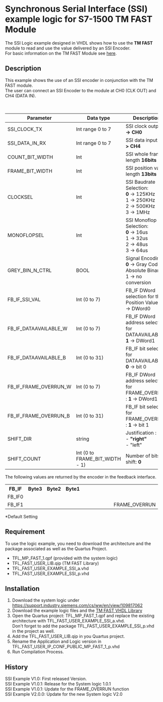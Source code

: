 # Synchronous Serial Interface (SSI) example logic for S7-1500 TM FAST Module

The SSI Logic example designed in VHDL shows how to use the **TM FAST** module to read and use the value delivered by an SSI Encoder.<br>
For basic information on the TM FAST Module see [here](https://support.industry.siemens.com/cs/ww/en/view/109817062).

## Description

This example shows the use of an SSI encoder in conjunction with the TM FAST module. <br>
The user can connect an SSI Encoder to the module at CH0 (CLK OUT) and CH4 (DATA IN).<br>  
<br>


| Parameter             |Data type| Description                         |
|   ---                 |  ---    |     ---                             |
| SSI_CLOCK_TX          |  Int range 0 to 7    | SSI clock output  **0 -> CH0**  |
| SSI_DATA_IN_RX        |  Int range 0 to 7   | SSI data input  **4 -> CH4**     |
| COUNT_BIT_WIDTH       |  Int    | SSI whole frame length **16bits**   |
| FRAME_BIT_WIDTH       |  Int    | SSI position value length **13bits**|
| CLOCKSEL              |  Int    | SSI Baudrate Selection: <br> **0** ->  125KHz <br> 1 -> 250KHz <br> 2 -> 500KHz <br> 3 -> 1MHz|
| MONOFLOPSEL           |  Int    | SSI Monoflop Selection:<br> **0** ->  16us <br> 1 -> 32us <br> 2 -> 48us <br> 3 -> 64us|
| GREY_BIN_N_CTRL       |  BOOL   | Signal Encoding  : <br> **0** -> Gray Code to Absolute Binary <br>  1 -> no conversion|
| FB_IF_SSI_VAL         |  Int (0 to 7)   | FB_IF DWord selection for the Position Value :  **0** -> DWord0  |
| FB_IF_DATAAVAILABLE_W |  Int (0 to 7)   | FB_IF DWord address selection for DATAAVAILABLE :  **1** -> DWord1 |
| FB_IF_DATAAVAILABLE_B |  Int (0 to 31)   | FB_IF bit selection for DATAAVAILABLE   :  **0** -> bit 0 |
| FB_IF_FRAME_OVERRUN_W |  Int (0 to 7)   | FB_IF DWord address selection for FRAME_OVERRUN :  **1** -> DWord1  |
| FB_IF_FRAME_OVERRUN_B |  Int (0 to 31)   | FB_IF bit selection for FRAME_OVERRUN  :  **1**  -> bit 1|
| SHIFT_DIR             |  string           | Justification : <br> - **"right"** <br> - "left"|
| SHIFT_COUNT           |  Int (0 to FRAME_BIT_WIDTH - 1)   | Number of bits to shift:  **0** |

The following values are returned by the encoder in the feedback interface. <br>
 
<table>
  <tr>
    <th>FB_IF</th>
    <th colspan="8">Byte3</th>
    <th colspan="8">Byte2</th>
    <th colspan="8">Byte1</th>
    <th colspan="8" style="text-align: right">Byte0</th>
  </tr>
  <tr>
    <td>FB_IF0</td>
    <td colspan="32"  style="text-align: right">ENCODERCOUNT</td>
  </tr>
  <tr>
    <td>FB_IF1</td>
    <td colspan="8"></td> 
    <td colspan="8"></td> 
    <td colspan="8"></td> 
    <td></td> 
    <td></td>
    <td></td>
    <td></td>
    <td></td>
    <td></td>
    <td>FRAME_OVERRUN</td>
    <td>DATAVAAILABLE</td>
  </tr>
</table>

*Default Setting

## Requirement

To use the logic example, you need to download the architecture and the package associated as well as the Quartus Project.
 
 -	TFL_MP_FAST_1.qpf (provided with the system logic)
 -	TFL_FAST_USER_LIB.qip (TM FAST Library)
 -	TFL_FAST_USER_EXAMPLE_SSI_a.vhd
 -  TFL_FAST_USER_EXAMPLE_SSI_p.vhd

## Installation

1.  Download the system logic under https://support.industry.siemens.com/cs/ww/en/view/109817062
2.	Download the example logic files and the [TM FAST VHDL Library](../TM_FAST_library)
3.	Open the Quartus project: TFL_MP_FAST_1.qpf and replace the existing architecture with TFL_FAST_USER_EXAMPLE_SSI_a.vhd. <br>
Don't forget to add the package TFL_FAST_USER_EXAMPLE_SSI_p.vhd in the project as well.
4.  Add the TFL_FAST_USER_LIB.qip in you Quartus project.
5.	Rename the Application and Logic version in TFL_FAST_USER_IP_CONF_PUBLIC_MP_FAST_1_p.vhd
6.	Run Compilation Process.

## History

SSI Example V1.0: First released Version.\
SSI Example V1.0.1: Release for the System logic 1.0.1 \
SSI Example V1.0.1: Update for the FRAME_OVERRUN function \
SSI Example V2.0.0: Update for the new System logic V2.0


